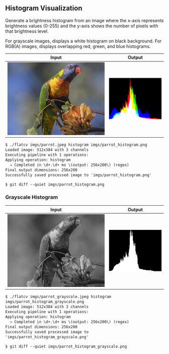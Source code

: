 ## Histogram Visualization

Generate a brightness histogram from an image where the x-axis represents brightness values (0-255) and the y-axis shows the number of pixels with that brightness level.

For grayscale images, displays a white histogram on black background.
For RGB(A) images, displays overlapping red, green, and blue histograms.

Input | Output
------|--------
![](imgs/parrot.jpeg) | ![](imgs/parrot_histogram.png)

```scrut
$ ./flatcv imgs/parrot.jpeg histogram imgs/parrot_histogram.png
Loaded image: 512x384 with 3 channels
Executing pipeline with 1 operations:
Applying operation: histogram
  → Completed in \d+.\d+ ms \(output: 256x200\) (regex)
Final output dimensions: 256x200
Successfully saved processed image to 'imgs/parrot_histogram.png'
```

```scrut
$ git diff --quiet imgs/parrot_histogram.png
```

### Grayscale Histogram

Input | Output
------|--------
![](imgs/parrot_grayscale.jpeg) | ![](imgs/parrot_histogram_grayscale.png)

```scrut
$ ./flatcv imgs/parrot_grayscale.jpeg histogram imgs/parrot_histogram_grayscale.png
Loaded image: 512x384 with 3 channels
Executing pipeline with 1 operations:
Applying operation: histogram
  → Completed in \d+.\d+ ms \(output: 256x200\) (regex)
Final output dimensions: 256x200
Successfully saved processed image to 'imgs/parrot_histogram_grayscale.png'
```

```scrut
$ git diff --quiet imgs/parrot_histogram_grayscale.png
```
